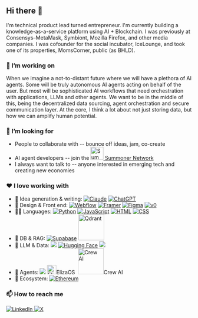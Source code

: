 ## Hi there 👋

<!--
**kevinghim/kevinghim** is a ✨ _special_ ✨ repository because its `README.md` (this file) appears on your GitHub profile.

Here are some ideas to get you started:

- 🔭 I’m currently working on ...
- 🌱 I’m currently learning ...
- 👯 I’m looking to collaborate on ...
- 🤔 I’m looking for help with ...
- 💬 Ask me about ...
- 📫 How to reach me: ...
- 😄 Pronouns: ...
- ⚡ Fun fact: ...
-->

I'm technical product lead turned entrepreneur. I'm currently building a knowledge-as-a-service platform using AI + Blockchain. I was previously at Consensys–MetaMask, Symbiont, Mozilla Firefox, and other media companies. I was cofounder for the social incubator, IceLounge, and took one of its properties, MomsCorner, public (as BHLD).  

### 🔭 I’m working on

When we imagine a not-to-distant future where we will have a plethora of AI agents. Some will be truly autonomous AI agents acting on behalf of the user. But most will be sophisticated AI workflows that need orchestration with applications, LLMs and other agents. We want to be in the middle of this, being the decentralized data sourcing, agent orchestration and secure communication layer. At the core, I think a lot about not just storing data, but how we can amplify human potential.

### 👯 I’m looking for 

- People to collaborate with -- bounce off ideas, jam, co-create
- AI agent developers -- join the <a href="https://summoner.org"><img src="https://summoner.org/static/images/summoner-logo.png" width="35" alt="Summoner"/> Summoner Network</a>
- I always want to talk to -- anyone interested in emerging tech and creating new economies

### ❤️ I love working with

- 🤔 Idea generation & writing: [![Claude](https://img.shields.io/badge/Claude-D97757?logo=claude&logoColor=fff)](#) [![ChatGPT](https://img.shields.io/badge/ChatGPT-74aa9c?logo=openai&logoColor=white)](#)
- 🎨 Design & Front end: [![Webflow](https://img.shields.io/badge/-Webflow-146EF5?style=flat&logo=webflow&logoColor=white)](#) [![Framer](https://img.shields.io/badge/Framer-05F?logo=framer&logoColor=fff)](#) [![Figma](https://img.shields.io/badge/Figma-F24E1E?logo=figma&logoColor=white)](#) [![v0](https://img.shields.io/badge/v0-000?logo=v0&logoColor=fff)](#) 
- 👨‍💻 Languages: [![Python](https://img.shields.io/badge/Python-3776AB?logo=python&logoColor=fff)](#) [![JavaScript](https://img.shields.io/badge/JavaScript-F7DF1E?logo=javascript&logoColor=000)](#) [![HTML](https://img.shields.io/badge/HTML-%23E34F26.svg?logo=html5&logoColor=white)](#) [![CSS](https://img.shields.io/badge/CSS-1572B6?logo=css3&logoColor=fff)](#)
- 💾 DB & RAG: [![Supabase](https://img.shields.io/badge/Supabase-3FCF8E?logo=supabase&logoColor=fff)](#) <img src="https://qdrant.tech/img/qdrant-logo.svg" width="70" alt="Qdrant"/>
- 🔡 LLM & Data: ![](https://img.shields.io/badge/Langchain-e9e8ff?style=flat&logo=langchain) [![Hugging Face](https://img.shields.io/badge/Hugging%20Face-FFD21E?logo=huggingface&logoColor=000)](#) ![](https://img.shields.io/badge/Kaggle-#22beff?style=flat&logo=kaggle)
- 🤖 Agents: ![](https://img.shields.io/badge/n8n-#eb4c71?style=flat&logo=n8n) <img src="https://cdn.brandfetch.io/idWvt75RP2/w/400/h/400/theme/dark/logo.png?c=1dxbfHSJFAPEGdCLU4o5B" width="25"  alt="ElizaOS"/>ElizaOS &nbsp;<img src="https://cdn.brandfetch.io/idcO2bCwIM/theme/light/logo.svg?c=1dxbfHSJFAPEGdCLU4o5B"  width="70"  alt="Crew AI"/>Crew AI &nbsp; 
- 🚀 Ecosystem: [![Ethereum](https://img.shields.io/badge/Ethereum-3C3C3D?logo=ethereum&logoColor=white)](#)


### 📫 How to reach me

<div display="flex">
  <a href="https://www.linkedin.com/in/kevinghim/">
    <img src="https://custom-icon-badges.demolab.com/badge/LinkedIn-0A66C2?logo=linkedin-white&logoColor=fff" alt="LinkedIn"/>
  </a>
  <a href="https://x.com/kevinghim">
    <img src="https://img.shields.io/badge/X-%23000000.svg?logo=X&logoColor=white" alt="X"/>
  </a>
</div>
